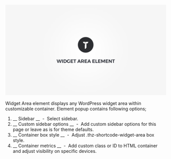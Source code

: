 <div class="thz-doc-image max">
<a class="thz-lightbox mfp-iframe" href="https://www.youtube.com/watch?v=naQcssWynx4" data-mfp-title="Creatus WordPress Theme Widget Area Element" data-modal-size="large">
	<img src="../../docs-media/splash-widget-area-element.jpg" alt="Creatus WordPress Theme Widget Area Element" />
</a>
</div>

Widget Area element displays any WordPress widget area within customizable container. Element popup contains following options;

1. __ Sidebar __ &nbsp;-&nbsp; Select sidebar.
1. __ Custom sidebar options __ &nbsp;-&nbsp; Add custom sidebar options for this page or leave as is for theme defaults.
1. __ Container box style __ &nbsp;-&nbsp; Adjust .thz-shortcode-widget-area box style.
1. __ Container metrics __ &nbsp;-&nbsp; Add custom class or ID to HTML container and adjust visibility on specific devices.